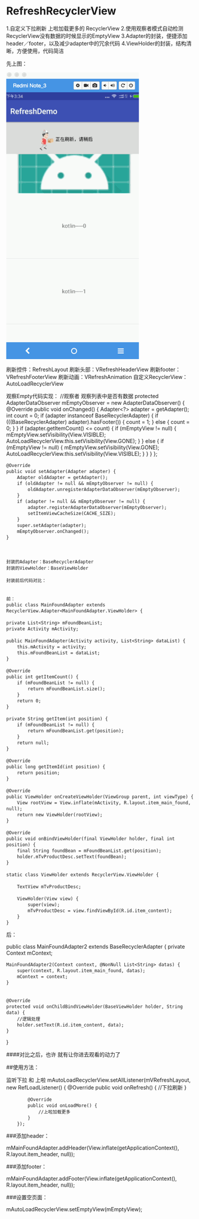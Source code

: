 # RefreshRecyclerView
1.自定义下拉刷新 上啦加载更多的 RecyclerView
2.使用观察者模式自动检测RecyclerView没有数据的时候显示的EmptyView
3.Adapter的封装，便捷添加header／footer，以及减少adapter中的冗余代码
4.ViewHolder的封装，结构清晰，方便使用，代码简洁

先上图：

![icon](refresh.gif)


刷新控件：RefreshLayout 
刷新头部：VRefreshHeaderView 
刷新footer：VRefreshFooterView
刷新动画：VRefreshAnimation
自定义RecyclerView：AutoLoadRecyclerView

观察Empty代码实现：
 //观察者 观察列表中是否有数据
    protected AdapterDataObserver mEmptyObserver = new AdapterDataObserver() {
        @Override
        public void onChanged() {
            Adapter<?> adapter = getAdapter();
            int count = 0;
            if (adapter instanceof BaseRecyclerAdapter) {
                if (((BaseRecyclerAdapter) adapter).hasFooter()) {
                    count = 1;
                } else {
                    count = 0;
                }
            }
            if (adapter.getItemCount() <= count) {
                if (mEmptyView != null) {
                    mEmptyView.setVisibility(View.VISIBLE);
                    AutoLoadRecyclerView.this.setVisibility(View.GONE);
                }
            } else {
                if (mEmptyView != null) {
                    mEmptyView.setVisibility(View.GONE);
                    AutoLoadRecyclerView.this.setVisibility(View.VISIBLE);
                }
            }
        }
    };



    @Override
    public void setAdapter(Adapter adapter) {
        Adapter oldAdapter = getAdapter();
        if (oldAdapter != null && mEmptyObserver != null) {
            oldAdapter.unregisterAdapterDataObserver(mEmptyObserver);
        }
        if (adapter != null && mEmptyObserver != null) {
            adapter.registerAdapterDataObserver(mEmptyObserver);
            setItemViewCacheSize(CACHE_SIZE);
        }
        super.setAdapter(adapter);
        mEmptyObserver.onChanged();
    }



    封装的Adapter：BaseRecyclerAdapter
    封装的ViewHolder：BaseViewHolder

    封装前后代码对比：


    前：
    public class MainFoundAdapter extends RecyclerView.Adapter<MainFoundAdapter.ViewHolder> {

    private List<String> mFoundBeanList;
    private Activity mActivity;

    public MainFoundAdapter(Activity activity, List<String> dataList) {
        this.mActivity = activity;
        this.mFoundBeanList = dataList;
    }

    @Override
    public int getItemCount() {
        if (mFoundBeanList != null) {
            return mFoundBeanList.size();
        }
        return 0;
    }

    private String getItem(int position) {
        if (mFoundBeanList != null) {
            return mFoundBeanList.get(position);
        }
        return null;
    }

    @Override
    public long getItemId(int position) {
        return position;
    }

    @Override
    public ViewHolder onCreateViewHolder(ViewGroup parent, int viewType) {
        View rootView = View.inflate(mActivity, R.layout.item_main_found, null);
        return new ViewHolder(rootView);
    }

    @Override
    public void onBindViewHolder(final ViewHolder holder, final int position) {
        final String foundBean = mFoundBeanList.get(position);
        holder.mTvProductDesc.setText(foundBean);
    }

    static class ViewHolder extends RecyclerView.ViewHolder {

        TextView mTvProductDesc;

        ViewHolder(View view) {
            super(view);
            mTvProductDesc = view.findViewById(R.id.item_content);
        }
    }


后：

public class MainFoundAdapter2 extends BaseRecyclerAdapter<String> {
    private Context mContext;

    MainFoundAdapter2(Context context, @NonNull List<String> datas) {
        super(context, R.layout.item_main_found, datas);
        mContext = context;
    }


    @Override
    protected void onChildBindViewHolder(BaseViewHolder holder, String data) {
        //逻辑处理
        holder.setText(R.id.item_content, data);
    }
}

####对比之后，也许 就有让你进去观看的动力了


##使用方法：

监听下拉 和 上啦
 mAutoLoadRecyclerView.setAllListener(mVRefreshLayout, new RefLoadListener() {
            @Override
            public void onRefresh() {
                //下拉刷新
            }

            @Override
            public void onLoadMore() {
                //上啦加载更多
            }
        });


 ###添加header：

  mMainFoundAdapter.addHeader(View.inflate(getApplicationContext(), R.layout.item_header, null));

###添加footer：

 mMainFoundAdapter.addFooter(View.inflate(getApplicationContext(), R.layout.item_header, null));

 ###设置空页面：

 mAutoLoadRecyclerView.setEmptyView(mEmptyView);




